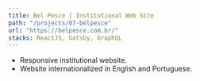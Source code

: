 ```yaml
---
title: Bel Pesce | Institutional Web Site
path: "/projects/07-belpesce"
url: "https://belpesce.com.br/"
stacks: ReactJS, Gatsby, GraphQL
---
```


- Responsive institutional website.
- Website internationalized in English and Portuguese.
